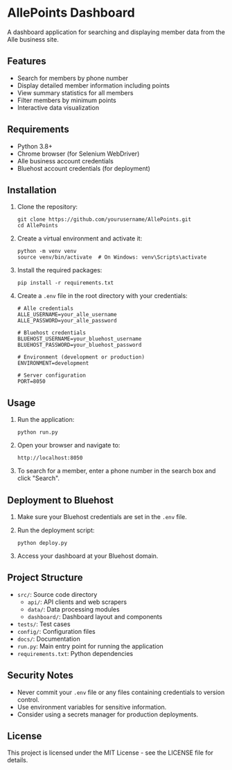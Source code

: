 # AllePoints Dashboard

A dashboard application for searching and displaying member data from the Alle business site.

## Features

- Search for members by phone number
- Display detailed member information including points
- View summary statistics for all members
- Filter members by minimum points
- Interactive data visualization

## Requirements

- Python 3.8+
- Chrome browser (for Selenium WebDriver)
- Alle business account credentials
- Bluehost account credentials (for deployment)

## Installation

1. Clone the repository:
   ```
   git clone https://github.com/yourusername/AllePoints.git
   cd AllePoints
   ```

2. Create a virtual environment and activate it:
   ```
   python -m venv venv
   source venv/bin/activate  # On Windows: venv\Scripts\activate
   ```

3. Install the required packages:
   ```
   pip install -r requirements.txt
   ```

4. Create a `.env` file in the root directory with your credentials:
   ```
   # Alle credentials
   ALLE_USERNAME=your_alle_username
   ALLE_PASSWORD=your_alle_password

   # Bluehost credentials
   BLUEHOST_USERNAME=your_bluehost_username
   BLUEHOST_PASSWORD=your_bluehost_password

   # Environment (development or production)
   ENVIRONMENT=development

   # Server configuration
   PORT=8050
   ```

## Usage

1. Run the application:
   ```
   python run.py
   ```

2. Open your browser and navigate to:
   ```
   http://localhost:8050
   ```

3. To search for a member, enter a phone number in the search box and click "Search".

## Deployment to Bluehost

1. Make sure your Bluehost credentials are set in the `.env` file.

2. Run the deployment script:
   ```
   python deploy.py
   ```

3. Access your dashboard at your Bluehost domain.

## Project Structure

- `src/`: Source code directory
  - `api/`: API clients and web scrapers
  - `data/`: Data processing modules
  - `dashboard/`: Dashboard layout and components
- `tests/`: Test cases
- `config/`: Configuration files
- `docs/`: Documentation
- `run.py`: Main entry point for running the application
- `requirements.txt`: Python dependencies

## Security Notes

- Never commit your `.env` file or any files containing credentials to version control.
- Use environment variables for sensitive information.
- Consider using a secrets manager for production deployments.

## License

This project is licensed under the MIT License - see the LICENSE file for details.